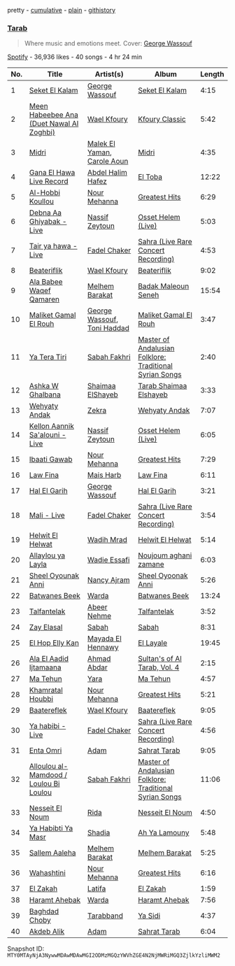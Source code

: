 pretty - [cumulative](/playlists/cumulative/37i9dQZF1DWZQ6UgJlQibR.md) - [plain](/playlists/plain/37i9dQZF1DWZQ6UgJlQibR) - [githistory](https://github.githistory.xyz/mackorone/spotify-playlist-archive/blob/main/playlists/plain/37i9dQZF1DWZQ6UgJlQibR)

### [Tarab](https://open.spotify.com/playlist/37i9dQZF1DWZQ6UgJlQibR)

> Where music and emotions meet\. Cover: <a href="spotify:artist:7Ddov9nbJDbpgzvBVb7cU1">George Wassouf</a>

[Spotify](https://open.spotify.com/user/spotify) - 36,936 likes - 40 songs - 4 hr 24 min

| No. | Title | Artist(s) | Album | Length |
|---|---|---|---|---|
| 1 | [Seket El Kalam](https://open.spotify.com/track/0EjtL0kIy4jfBfvjFwsGy7) | [George Wassouf](https://open.spotify.com/artist/7Ddov9nbJDbpgzvBVb7cU1) | [Seket El Kalam](https://open.spotify.com/album/3iHidVXC8WXiSAkYYfZtGJ) | 4:15 |
| 2 | [Meen Habeebee Ana \(Duet Nawal Al Zoghbi\)](https://open.spotify.com/track/5Ht5pDYfnyxp8SuEndKDQF) | [Wael Kfoury](https://open.spotify.com/artist/09A6IffSw0t8L8sfuOCVws) | [Kfoury Classic](https://open.spotify.com/album/1ICamuikY1Ye2nRiSUXN8x) | 5:42 |
| 3 | [Midri](https://open.spotify.com/track/1yOlhO1ejjlNSyV83ImGLW) | [Malek El Yaman](https://open.spotify.com/artist/10bHG6pbiXXIT63inPNyCI), [Carole Aoun](https://open.spotify.com/artist/5eo1Obe1OnCuklPbWBIMMM) | [Midri](https://open.spotify.com/album/5dkJWG1lsaGl03VaivzqIs) | 4:35 |
| 4 | [Gana El Hawa Live Record](https://open.spotify.com/track/4vN8c5cbkX3Zg9NyWGf661) | [Abdel Halim Hafez](https://open.spotify.com/artist/6IW026WCYU8L1WF79dfwss) | [El Toba](https://open.spotify.com/album/6Gp4f6CK3GBiGkDOoIslQu) | 12:22 |
| 5 | [Al\-Hobbi Koullou](https://open.spotify.com/track/5ndZ0322fIgfW7eTgRr5Ly) | [Nour Mehanna](https://open.spotify.com/artist/5AILvx0r074KUi1FDzRsoF) | [Greatest Hits](https://open.spotify.com/album/7ALk1jLl63umul7khEyEjD) | 6:29 |
| 6 | [Debna Aa Ghiyabak \- Live](https://open.spotify.com/track/2RitpqrakB9vc8qvLgZnDH) | [Nassif Zeytoun](https://open.spotify.com/artist/2ieBl5s08uHBwM8sUPvg65) | [Osset Helem \(Live\)](https://open.spotify.com/album/4iHkEaRoDSkP7FImQUBFxW) | 5:03 |
| 7 | [Tair ya hawa \- Live](https://open.spotify.com/track/2IRfMCKGYuZdymA6fEfRie) | [Fadel Chaker](https://open.spotify.com/artist/1LljnS3oumQ36wdBhkPKrs) | [Sahra \(Live Rare Concert Recording\)](https://open.spotify.com/album/7hsND1sb0FyP41zUE7GSMl) | 4:53 |
| 8 | [Beateriflik](https://open.spotify.com/track/56RjD8YTvGYNhwATPxTrbJ) | [Wael Kfoury](https://open.spotify.com/artist/09A6IffSw0t8L8sfuOCVws) | [Beateriflik](https://open.spotify.com/album/5Io8slUHRxxvIsRulY3WBI) | 9:02 |
| 9 | [Ala Babee Waqef Qamaren](https://open.spotify.com/track/5AmP3h3zhDQcte3kz4z2Ts) | [Melhem Barakat](https://open.spotify.com/artist/5fv3EVYW9U0DYDaAInC4fS) | [Badak Maleoun Seneh](https://open.spotify.com/album/3eKEfWOZfH5PcwMFvSW7Va) | 15:54 |
| 10 | [Maliket Gamal El Rouh](https://open.spotify.com/track/4q1dJXzkpdTe7WJStVmTS9) | [George Wassouf](https://open.spotify.com/artist/7Ddov9nbJDbpgzvBVb7cU1), [Toni Haddad](https://open.spotify.com/artist/7gt64IxYh3W4hkqffJ1qAa) | [Maliket Gamal El Rouh](https://open.spotify.com/album/0fvTIEDvIQ7ZzIj7a5rsP8) | 3:47 |
| 11 | [Ya Tera Tiri](https://open.spotify.com/track/2jhP3W3ihZZ5VqBtYWtAoJ) | [Sabah Fakhri](https://open.spotify.com/artist/2rm6vleqjlsZRsxQm3umpg) | [Master of Andalusian Folklore: Traditional Syrian Songs](https://open.spotify.com/album/3vnpDLv3yONaJBcs3Du2HN) | 2:40 |
| 12 | [Ashka W Ghalbana](https://open.spotify.com/track/4h1vT91RaEVpHw5mps8kBA) | [Shaimaa ElShayeb](https://open.spotify.com/artist/2hEKer00BCTbnluLPC0Mbr) | [Tarab Shaimaa Elshayeb](https://open.spotify.com/album/1Zfo16P7bNcUjR4ymd1L8B) | 3:33 |
| 13 | [Wehyaty Andak](https://open.spotify.com/track/3kCYgb4QmZGVJld5ItMC2u) | [Zekra](https://open.spotify.com/artist/7nlEIiYTOqregHVLnu6cL3) | [Wehyaty Andak](https://open.spotify.com/album/5I3L2UwUkFOdXIz3a8nRUP) | 7:07 |
| 14 | [Kellon Aannik Sa'alouni \- Live](https://open.spotify.com/track/4ll3vZTlOKEYzpQ3OjBnza) | [Nassif Zeytoun](https://open.spotify.com/artist/2ieBl5s08uHBwM8sUPvg65) | [Osset Helem \(Live\)](https://open.spotify.com/album/4iHkEaRoDSkP7FImQUBFxW) | 6:05 |
| 15 | [Ibaati Gawab](https://open.spotify.com/track/1czNqDPs2M3AKufyOxinDR) | [Nour Mehanna](https://open.spotify.com/artist/5AILvx0r074KUi1FDzRsoF) | [Greatest Hits](https://open.spotify.com/album/7ALk1jLl63umul7khEyEjD) | 7:29 |
| 16 | [Law Fina](https://open.spotify.com/track/0K8PqycedBtxFhNmknWF6s) | [Mais Harb](https://open.spotify.com/artist/4QanuerHBNrfWoC9x0ojk5) | [Law Fina](https://open.spotify.com/album/6i64TppqvGbIw0feHLRgNB) | 6:11 |
| 17 | [Hal El Garih](https://open.spotify.com/track/2PxhxoJgeJIgPerBhjLrzQ) | [George Wassouf](https://open.spotify.com/artist/7Ddov9nbJDbpgzvBVb7cU1) | [Hal El Garih](https://open.spotify.com/album/3Bl6meUuub4jAvIEJyyAIl) | 3:21 |
| 18 | [Mali \- Live](https://open.spotify.com/track/6jmz2f0MQGvQMbFoWejFtH) | [Fadel Chaker](https://open.spotify.com/artist/1LljnS3oumQ36wdBhkPKrs) | [Sahra \(Live Rare Concert Recording\)](https://open.spotify.com/album/7hsND1sb0FyP41zUE7GSMl) | 3:54 |
| 19 | [Helwit El Helwat](https://open.spotify.com/track/140SsIEUuQkdJl5nMe6OuY) | [Wadih Mrad](https://open.spotify.com/artist/3pQqjrraV2G4bFczsJjMT2) | [Helwit El Helwat](https://open.spotify.com/album/1YjN9eAsvTRTr4jlxDVMJ6) | 5:14 |
| 20 | [Allaylou ya Layla](https://open.spotify.com/track/6cfPLNdptZyDvDD6ugWCro) | [Wadie Essafi](https://open.spotify.com/artist/1Y1kbL4LA0JzApNPox6TrH) | [Noujoum aghani zamane](https://open.spotify.com/album/1qwsdN250QIB3s13ibi16U) | 6:03 |
| 21 | [Sheel Oyounak Anni](https://open.spotify.com/track/2PRL8u9zyCRResNVXeSgQw) | [Nancy Ajram](https://open.spotify.com/artist/0LnHdW6HMPoOlNdhG3DHjE) | [Sheel Oyoonak Anni](https://open.spotify.com/album/3XuDhEdBDaT1zd9mmUfo77) | 5:26 |
| 22 | [Batwanes Beek](https://open.spotify.com/track/2A4xTe1uOdRKKJUyilAqrF) | [Warda](https://open.spotify.com/artist/3myefQO8upDe4aNxjTFddr) | [Batwanes Beek](https://open.spotify.com/album/3w6wliAjhJS16hZyimZpT7) | 13:24 |
| 23 | [Talfantelak](https://open.spotify.com/track/2BCWZhkwEhTI7SYNzwdCdu) | [Abeer Nehme](https://open.spotify.com/artist/22VZmipYTMSoNzvBaWkVwF) | [Talfantelak](https://open.spotify.com/album/6fEh7EpH7NUQtC8dg2Yldv) | 3:52 |
| 24 | [Zay Elasal](https://open.spotify.com/track/6WL468M0cawkNfDIXMsjPK) | [Sabah](https://open.spotify.com/artist/1sA9ybX80IVJ00sdbm5kB9) | [Sabah](https://open.spotify.com/album/5ewdGO8RViJxkGMVGx4KdP) | 8:31 |
| 25 | [El Hop Elly Kan](https://open.spotify.com/track/0qiH7V7xzBu2zTYuAmHeu7) | [Mayada El Hennawy](https://open.spotify.com/artist/4KEnL3MuGqQHnaIKdZ1pYz) | [El Layale](https://open.spotify.com/album/3QNcRoTyS4dMawskF8qRF6) | 19:45 |
| 26 | [Ala El Aadid Ijtamaana](https://open.spotify.com/track/7FkTCLunm1yMQuRDsfJtcH) | [Ahmad Abdar](https://open.spotify.com/artist/3Zdzznb63NbHmP6Iowy22x) | [Sultan's of Al Tarab, Vol\. 4](https://open.spotify.com/album/6oHJk3MZboCBJzqHsOZe65) | 2:15 |
| 27 | [Ma Tehun](https://open.spotify.com/track/39ohufVtqCn9ySNSL0800B) | [Yara](https://open.spotify.com/artist/46FJPTBdnCK0GMd76nil6e) | [Ma Tehun](https://open.spotify.com/album/0KgqHCprFfPZn4DKAA4zXr) | 4:57 |
| 28 | [Khamratal Houbbi](https://open.spotify.com/track/1Iz1pyVDrnEAJkutlgQxXL) | [Nour Mehanna](https://open.spotify.com/artist/5AILvx0r074KUi1FDzRsoF) | [Greatest Hits](https://open.spotify.com/album/7ALk1jLl63umul7khEyEjD) | 5:21 |
| 29 | [Baatereflek](https://open.spotify.com/track/7CtrUBl2322AbN94u1aWSl) | [Wael Kfoury](https://open.spotify.com/artist/09A6IffSw0t8L8sfuOCVws) | [Baatereflek](https://open.spotify.com/album/3Lj06yHKqsunUo5fGurHsr) | 9:05 |
| 30 | [Ya habibi \- Live](https://open.spotify.com/track/7foZcrSugkCx062oIi4wVQ) | [Fadel Chaker](https://open.spotify.com/artist/1LljnS3oumQ36wdBhkPKrs) | [Sahra \(Live Rare Concert Recording\)](https://open.spotify.com/album/7hsND1sb0FyP41zUE7GSMl) | 4:56 |
| 31 | [Enta Omri](https://open.spotify.com/track/6Q8gmAggkS9GFlVLbjIzsS) | [Adam](https://open.spotify.com/artist/38hkUvMOhAhRSNGfd402SF) | [Sahrat Tarab](https://open.spotify.com/album/72iiKUrgjejSb61GMtZmEy) | 9:05 |
| 32 | [Alloulou al\-Mamdood / Loulou Bi Loulou](https://open.spotify.com/track/5W9KJkUcyLchbT3fV0kX8l) | [Sabah Fakhri](https://open.spotify.com/artist/2rm6vleqjlsZRsxQm3umpg) | [Master of Andalusian Folklore: Traditional Syrian Songs](https://open.spotify.com/album/3vnpDLv3yONaJBcs3Du2HN) | 11:06 |
| 33 | [Nesseit El Noum](https://open.spotify.com/track/150RdQBL2CroFPlEEXXMtg) | [Rida](https://open.spotify.com/artist/4gFBOamawQw6q77VBOeaQb) | [Nesseit El Noum](https://open.spotify.com/album/16jh51MRSnPk4OWxnHZ688) | 4:50 |
| 34 | [Ya Habibti Ya Masr](https://open.spotify.com/track/5Qwrje2t7Nzl1XYbLyGdeE) | [Shadia](https://open.spotify.com/artist/5Yoha5TJ90eyPB9xWadI06) | [Ah Ya Lamouny](https://open.spotify.com/album/6z6bmdmPwaKnwPvDnAb7gX) | 5:48 |
| 35 | [Sallem Aaleha](https://open.spotify.com/track/0fV5cFZhetebJVSe4HCIiO) | [Melhem Barakat](https://open.spotify.com/artist/5fv3EVYW9U0DYDaAInC4fS) | [Melhem Barakat](https://open.spotify.com/album/5NV5n0I5B6MxYYWV9cd3vK) | 5:25 |
| 36 | [Wahashtini](https://open.spotify.com/track/3tNjYMW0KORaE2tK1Sjd7J) | [Nour Mehanna](https://open.spotify.com/artist/5AILvx0r074KUi1FDzRsoF) | [Greatest Hits](https://open.spotify.com/album/7ALk1jLl63umul7khEyEjD) | 6:16 |
| 37 | [El Zakah](https://open.spotify.com/track/5BPiU4eojxCA9PHLRi8x4t) | [Latifa](https://open.spotify.com/artist/1PuTOfIYIEdoxKNnXJAPZe) | [El Zakah](https://open.spotify.com/album/7qHio96eRUQ6lwWKH44QFc) | 1:59 |
| 38 | [Haramt Ahebak](https://open.spotify.com/track/14XBdaGIR0iIaLHquiUWr5) | [Warda](https://open.spotify.com/artist/3myefQO8upDe4aNxjTFddr) | [Haramt Ahebak](https://open.spotify.com/album/47QmEHiw3P8huVwZ0jHeUo) | 7:56 |
| 39 | [Baghdad Choby](https://open.spotify.com/track/3IVt662A0J2oiOJsg8VKx6) | [Tarabband](https://open.spotify.com/artist/7HMpq7BBo9dLKr1z961pRA) | [Ya Sidi](https://open.spotify.com/album/0p2oxZptRyHl9d8UE86JeK) | 4:37 |
| 40 | [Akdeb Alik](https://open.spotify.com/track/1ZsMhxFNAJwPNDBbTNF0Hr) | [Adam](https://open.spotify.com/artist/38hkUvMOhAhRSNGfd402SF) | [Sahrat Tarab](https://open.spotify.com/album/72iiKUrgjejSb61GMtZmEy) | 6:04 |

Snapshot ID: `MTY0MTAyNjA3NywwMDAwMDAwMGI2ODMzMGQzYWVhZGE4N2NjMWRiMGQ3ZjlkYzliMWM2`